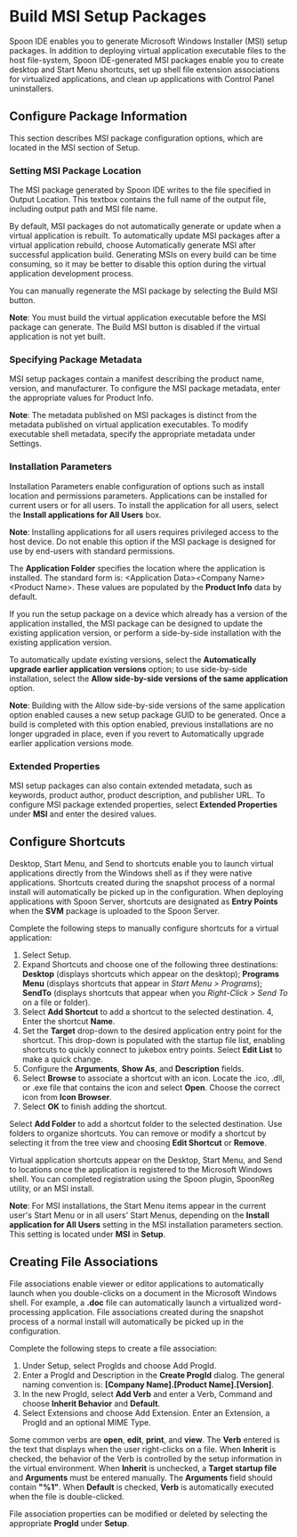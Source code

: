 # Build MSI Setup Packages #
Spoon IDE enables you to generate Microsoft Windows Installer (MSI) setup packages. In addition to deploying virtual application executable files to the host file-system, Spoon IDE-generated MSI packages enable you to create desktop and Start Menu shortcuts, set up shell file extension associations for virtualized applications, and clean up applications with Control Panel uninstallers.

## Configure Package Information ##
This section describes MSI package configuration options, which are located in the MSI section of Setup.

### Setting MSI Package Location ###

The MSI package generated by Spoon IDE writes to the file specified in Output Location. This textbox contains the full name of the output file, including  output path and MSI file name.

By default, MSI packages do not automatically generate or update when a virtual application is rebuilt. To automatically update MSI packages after a virtual application rebuild, choose Automatically generate MSI after successful application build. Generating MSIs on every build can be time consuming, so it may be better to disable this option during the virtual application development process.

You can manually regenerate the MSI package by selecting the Build MSI button.

**Note**: You must build the virtual application executable before the MSI package can generate. The Build MSI button is disabled if the virtual application is not yet built.

### Specifying Package Metadata ###

MSI setup packages contain a manifest describing the product name, version, and manufacturer. To configure the MSI package metadata, enter the appropriate values for Product Info.

**Note**: The metadata published on MSI packages is distinct from the metadata published on virtual application executables. To modify executable shell metadata, specify the appropriate metadata under Settings.

### Installation Parameters ###

Installation Parameters enable configuration of options such as install location and permissions parameters.
Applications can be installed for current users or for all users. To install the application for all users, select the **Install applications for All Users** box.

**Note**: Installing applications for all users requires privileged access to the host device. Do not enable this option if the MSI package is designed for use by end-users with standard permissions.

The **Application Folder** specifies the location where the application is installed. The standard form is: \<Application Data>\<Company Name>\<Product Name>. These values are populated by the **Product Info** data by default.

If you run the setup package on a device which already has a version of the application installed, the MSI package can be designed to update the existing application version, or perform a side-by-side installation with the existing application version. 

To automatically update existing versions, select the **Automatically upgrade earlier application versions** option; to use side-by-side installation, select the **Allow side-by-side versions of the same application** option.

**Note**: Building with the Allow side-by-side versions of the same application option enabled causes a new setup package GUID to be generated. Once a build is completed with this option enabled, previous installations are no longer upgraded in place, even if you revert to Automatically upgrade earlier application versions mode.

### Extended Properties ###

MSI setup packages can also contain extended metadata, such as keywords, product author, product description, and publisher URL. To configure MSI package extended properties, select **Extended Properties** under **MSI** and enter the desired values.

## Configure Shortcuts ##

Desktop, Start Menu, and Send to shortcuts enable you to launch virtual applications directly from the Windows shell as if they were native applications. Shortcuts created during the snapshot process of a normal install will automatically be picked up in the configuration. When deploying applications with Spoon Server, shortcuts are designated as **Entry Points** when the **SVM** package is uploaded to the Spoon Server.

Complete the following steps to manually configure shortcuts for a virtual application:

1. Select Setup.
2. Expand Shortcuts and choose one of the following three destinations: **Desktop** (displays shortcuts which appear on the desktop); **Programs Menu** (displays shortcuts that appear in *Start Menu > Programs*); **SendTo** (displays shortcuts that appear when you *Right-Click > Send To* on a file or folder).
3. Select **Add Shortcut** to add a shortcut to the selected destination.
4, Enter the shortcut **Name**.
5. Set the **Target** drop-down to the desired application entry point for the shortcut. This drop-down is populated with the startup file list, enabling shortcuts to quickly connect to jukebox entry points. Select **Edit List** to make a quick change.
6. Configure the **Arguments**, **Show As**, and **Description** fields.
7. Select **Browse** to associate a shortcut with an icon. Locate the .ico, .dll, or .exe file that contains the icon and select **Open**. Choose the correct icon from **Icon Browser**.
8. Select **OK** to finish adding the shortcut.

Select **Add Folder** to add a shortcut folder to the selected destination. Use folders to organize shortcuts. You can remove or modify a shortcut by selecting it from the tree view and choosing **Edit Shortcut** or **Remove**.

Virtual application shortcuts appear on the Desktop, Start Menu, and Send to locations once the application is registered to the Microsoft Windows shell. You can completed registration using the Spoon plugin, SpoonReg utility, or an MSI install.

**Note**:  For MSI installations, the Start Menu items appear in the current user's Start Menu or in all users' Start Menus, depending on the **Install application for All Users** setting in the MSI installation parameters section. This setting is located under **MSI** in **Setup**.

## Creating File Associations ##

File associations enable viewer or editor applications to automatically launch when you double-clicks on a document in the Microsoft Windows shell. For example, a **.doc** file can automatically launch a virtualized word-processing application. File associations created during the snapshot process of a normal install will automatically be picked up in the configuration.

Complete the following steps to create a file association:

1. Under Setup, select ProgIds and choose Add ProgId. 
2. Enter a ProgId and Description in the **Create ProgId** dialog. The general naming convention is: **[Company Name].[Product Name].[Version]**. 
3. In the new ProgId, select **Add Verb** and enter a Verb, Command and choose **Inherit Behavior** and **Default**. 
4. Select Extensions and choose Add Extension. Enter an Extension, a ProgId and an optional MIME Type.

Some common verbs are **open**, **edit**, **print**, and **view**. The **Verb** entered is the text that displays when the user right-clicks on a file. When **Inherit** is checked, the behavior of the Verb is controlled by the setup information in the virtual environment. When **Inherit** is unchecked, a **Target startup file** and **Arguments** must be entered manually. The **Arguments** field should contain **"%1"**. When **Default** is checked, **Verb** is automatically executed when the file is double-clicked.

File association properties can be modified or deleted by selecting the appropriate **ProgId** under **Setup**.
